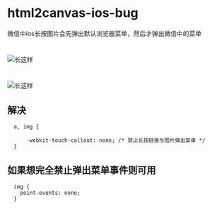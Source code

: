 # html2canvas-ios-bug
微信中ios长按图片会先弹出默认浏览器菜单，然后才弹出微信中的菜单
#
![长这样](https://segmentfault.com/img/bV1SfY?w=800&h=556)
#
![长这样](https://segmentfault.com/img/bV1Sf1?w=800&h=624)

## 解决
```
  a, img {

      -webkit-touch-callout: none; /* 禁止长按链接与图片弹出菜单 */
  }
```


## 如果想完全禁止弹出菜单事件则可用
```
  img {
    point-events: none;
  }
```
